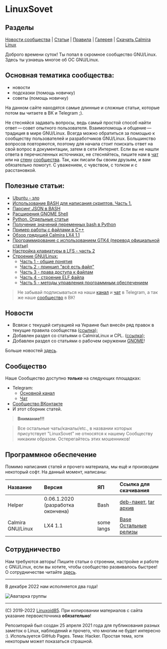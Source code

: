 # LinuxSovet

<!-- Самое лучшее сообщество, например тащемта. С крымскими винами и порющимися аццкими герлами, называетца. СЛАВА РУССКОЙ ВОДКЕ!!! -->

## Разделы
[Новости сообщества](Group/news.md) | [Статьи](stats/stats.md) | [Правила](Group/rules.md) | [Галерея](gallery/README.md) | [Скачать Calmira Linux](Group/calmira.md)

Доброго времени суток! Ты попал в скромное сообщество GNU/Linux. Здесь ты узнаешь многое об ОС GNU/Linux.

## Основная тематика сообщества:
- новости
- подсказки (помощь новичку)
- советы (помощь новичку)

На данном сайте находятся самые длинные и сложные статьи, которые потом вы читаете в ВК и Telegram ;).

Не стесняйся задавать вопросы, ведь самый простой способ найти ответ — совет опытного пользователя. Взаимопомощь и общение — традиция в мире GNU/Linux. Всегда можно обратиться за помощью к сообществу пользователей и разработчиков GNU/Linux. Большинство вопросов повторяются, поэтому для начала стоит поискать ответ на свой вопрос в документации, затем в сети Интернет. Если вы не нашли ответа в перечисленных источниках, не стесняйтесь, пишите нам в [чат](Group/chats.md) или на [стену](Group/chats.md) [сообщества](https://vk.com/linuxsovet). Так, как писали бы своим друзьям, и вам обязательно помогут. С уважением, с чувством, с толком и с расстановкой.


## Полезные статьи:
* [Ubuntu - зло](stats/blog/ubuntu/README.md)
* [Использование BASH для написания скриптов. Часть 1.](stats/programming/bash/README.md)
* [Парсинг JSON в BASH](stats/programming/bash/jq.md)
* [Расширения GNOME Shell](stats/GNOME/look/1/extensions.md)
* [Python. Отдельные статьи](stats/programming/python/README.md)
* [Получение значений переменных bash в Python](stats/programming/python/environ.md)
* [Пример работы с файлами в C++](stats/programming/cpp/fstream.md)
* [Обзор грядущей Calmira LX4 1.1](stats/blog/calmira_lx4_1.1)
* [Программирование с использованием GTK4 (перевод официальной статьи)](stats/GTK/README.md)
* [Настройка клавиатуры в LFS - часть 2](stats/LFS/keyboard-lfs.md)
* [Строение GNU/Linux:](stats/LFS/LinuxStr.preview.md)
	* [Часть 1 - общие понятия](stats/LFS/LinuxStr.md)
	* [Часть 2 - принцип "всё есть файл"](stats/LFS/LinuxStr2/LinuxStr2.md)
	* [Часть 3 - права доступа к файлам](stats/LFS/LinuxStr3/LinuxStr3.md)
	* [Часть 4 - строение ELF файла](stats/LFS/LinuxStr4/LinuxStr4.md)
	* [Часть 5 - методы управления программным обеспечением](stats/LFS/LinuxStr5/LinuxStr5.md)

> Не забывай подписываться на наши [канал](https://t.me/linuxsovet) и [чат](https://t.me/linuxsovet_chat) в Telegram, а так же наше [сообщество](https://vk.com/linuxsovet) в ВК!

## Новости

* Всвязи с текущей ситуацией на Украине был внесён ряд правок в текущие правила сообщества ([ссылка](Group/rules.md));
* Добавлен раздел со статьями о CalmiraLinux и CPL. ([ссылка](stats/blog/cpl/expierence/README.md));
* Добавлен раздел со статьями о рабочем окружении [GNOME](stats/GNOME/README.md)! 

Больше новостей [здесь](Group/news.md).

## Сообщество

Наше Сообщество доступно ***только*** на следующих площадках:

- Telegram:
    - [Основной канал](https://t.me/linuxsovet)
    - [Чат](https://t.me/linuxsovet_chat)
- [Сообщество ВКонтакте](https://vk.com/linuxsovet)
- И этот сборник статей.

> **Внимание!!!**

> Все остальные чаты/каналы/etc., в названии которых присутствует "LinuxSovet" не относятся к нашему Сообществу никаким образом. Остерегайтесь этих мошенников!

## Программное обеспечение
Помимо написания статей и прочего материала, мы ещё и производим некоторый софт. На данный момент, написаны:

| Название | Версия | ЯП | Ссылка для скачивания |
|:---------|:-------|:---|:----------------------|
| Helper   | 0.06.1.2020 (разработка окончена) | Bash | [deb-пакет](https://github.com/Linuxoid85/helper/releases/download/0.06.2.2020/Helper.deb), [tar архив](https://github.com/Linuxoid85/helper/releases/download/0.06.2.2020/Helper.tar) |
| Calmira GNU/Linux | LX4 1.1 | some langs | [Base](https://github.com/CalmiraLinux/CalmiraLinux/releases/download/v1.1/calmira-1.1.sfs) [Остальные релизы](https://github.com/CalmiraLinux/CalmiraLinux/releases/tag/v1.1) |

## Сотрудничество
Нам требуются авторы! Пишите статьи о строении, настройке и работе с GNU/Linux, если вы хотите, чтобы сообщество развивалось быстрее! О сотрудничестве читайте [здесь](Group/authors.md).

***

В декабре 2022 нам исполняется два года!

![Аватарка группы](ava_old.jpg "Логотип сообщества")

***
(C) 2019-2022 [Linuxoid85](https://www.vk.com/linuxoid85). При копировании материалов с сайта указание первоисточника **обязательно**!

Репозиторий был создан 25 апреля 2021 года для публикования разных заметок о Linux, наблюдений и прочего, что многим не будет интересно :). Используется GitHub Pages. Тема: Hacker. Простая тема, хотя некоторым может показаться страшной.
